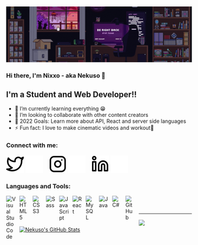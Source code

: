 
![preview img](/preview.gif)

### Hi there, I'm Nixxo - aka **Nekuso** 👋

## I'm a Student and Web Developer!!

- 🌱 I’m currently learning everything 😁
- 👯 I’m looking to collaborate with other content creators
- 🥅 2022 Goals: Learn more about API, React and server side languages
- ⚡ Fun fact: I love to make cinematic videos and workout🦾

### Connect with me:
[![website](./img/twitter-light.svg)](https://twitter.com/Nekuso2#gh-light-mode-only)
[![website](./img/twitter-dark.svg)](https://twitter.com/Nekuso2#gh-dark-mode-only)
&nbsp;&nbsp;
[![website](./img/instagram-light.svg)](https://instagram.com/nekuso_xx#gh-light-mode-only)
[![website](./img/instagram-dark.svg)](https://instagram.com/nekuso_xx#gh-dark-mode-only)
&nbsp;&nbsp;
[![website](./img/linkedin-light.svg)](https://www.linkedin.com/in/Nekuso/#gh-light-mode-only)
[![website](./img/linkedin-dark.svg)](https://www.linkedin.com/in/Nekuso/#gh-dark-mode-only)

### Languages and Tools:
<img align="left" alt="Visual Studio Code" width="26px" src="https://cdn.jsdelivr.net/gh/devicons/devicon/icons/vscode/vscode-original.svg" style="padding-right:10px;" />
<img align="left" alt="HTML5" width="26px" src="https://cdn.jsdelivr.net/gh/devicons/devicon/icons/html5/html5-original.svg" style="padding-right:10px;" />
<img align="left" alt="CSS3" width="26px" src="https://cdn.jsdelivr.net/gh/devicons/devicon/icons/css3/css3-original.svg" style="padding-right:10px;" />
<img align="left" alt="Sass" width="26px" src="https://cdn.jsdelivr.net/gh/devicons/devicon/icons/sass/sass-original.svg" style="padding-right:10px;" />
<img align="left" alt="JavaScript" width="26px" src="https://cdn.jsdelivr.net/gh/devicons/devicon/icons/javascript/javascript-original.svg" style="padding-right:10px;" />
<img align="left" alt="React" width="26px" src="https://cdn.jsdelivr.net/gh/devicons/devicon/icons/react/react-original.svg" style="padding-right:10px;" />
<img align="left" alt="MySQL" width="26px" src="https://cdn.jsdelivr.net/gh/devicons/devicon/icons/mysql/mysql-original.svg" style="padding-right:10px;" />
<img align="left" alt="Java" width="26px" src="https://cdn.jsdelivr.net/gh/devicons/devicon/icons/java/java-original.svg" style="padding-right:10px;" />
<img align="left" alt="C#" width="26px" src="https://cdn.jsdelivr.net/gh/devicons/devicon/icons/csharp/csharp-original.svg" style="padding-right:10px;" />
<img align="left" alt="GitHub" width="26px" src="https://user-images.githubusercontent.com/3369400/139447912-e0f43f33-6d9f-45f8-be46-2df5bbc91289.png" style="padding-right:10px;" />

<br />
<br />

---
<a href="https://github.com/Nekuso/Nekuso">
  <img align="center" src="https://github-readme-stats.vercel.app/api/top-langs/?username=Nekuso&hide=java,html,tex&title_color=9A57E6&text_color=c9cacc&icon_color=845CE6&bg_color=1d1f21&langs_count=3" />
</a>

<a href="https://github.com/Nekuso/Nekuso">
  <img align="center" src="https://github-readme-stats.vercel.app/api?username=Nekuso&show_icons=true&line_height=27&count_private=true&title_color=9AE62B&text_color=c9cacc&icon_color=845CE6&bg_color=1d1f21" alt="Nekuso's GitHub Stats" />
</a>
<!-- <img align="center" alt="Nekuso's GitHub Stats" src="https://github-readme-stats.vercel.app/api?username=Nekuso&show_icons=true&hide_border=false&title_color=ff652f&icon_color=FFE400&bg_color=09131B&text_color=ffffff&border_color=0c1a25" /> -->
